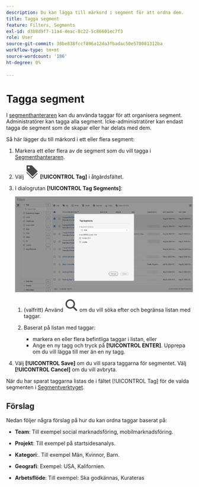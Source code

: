 ```yaml
---
description: Du kan lägga till märkord i segment för att ordna dem.
title: Tagga segment
feature: Filters, Segments
exl-id: d3b8d9f7-11a4-4eac-8c22-5c86601ec7f3
role: User
source-git-commit: 38be838fccf896a12da3fbadac50e578081312ba
workflow-type: tm+mt
source-wordcount: '186'
ht-degree: 0%

---
```


# Tagga segment

I [segmenthanteraren](seg-manage.md) kan du använda taggar för att organisera segment. Administratörer kan tagga alla segment. Icke-administratörer kan endast tagga de segment som de skapar eller har delats med dem.

Så här lägger du till märkord i ett eller flera segment:

1. Markera ett eller flera av de segment som du vill tagga i [Segmenthanteraren](seg-manage.md).
1. Välj ![Etiketter](/help/assets/icons/Labels.svg) **[!UICONTROL Tag]** i åtgärdsfältet.
1. I dialogrutan **[!UICONTROL Tag Segments]**:

   ![Dialogrutan Taggsegment](assets/tag-filter-dialog.png)

   1. (valfritt) Använd ![Sök](/help/assets/icons/Search.svg) om du vill söka efter och begränsa listan med taggar.

   2. Baserat på listan med taggar:

      * markera en eller flera befintliga taggar i listan, eller
      * Ange en ny tagg och tryck på **[!UICONTROL ENTER]**. Upprepa om du vill lägga till mer än en ny tagg.

1. Välj **[!UICONTROL Save]** om du vill spara taggarna för segmentet. Välj **[!UICONTROL Cancel]** om du vill avbryta.

När du har sparat taggarna listas de i fältet [!UICONTROL Tag] för de valda segmenten i [Segmentverktyget](seg-builder.md).


## Förslag

Nedan följer några förslag på hur du kan ordna taggar baserat på:

* **Team**: Till exempel social marknadsföring, mobilmarknadsföring.

* **Projekt**: Till exempel på startsidesanalys.

* **Kategori**:. Till exempel Män, Kvinnor, Barn.

* **Geografi**: Exempel: USA, Kalifornien.

* **Arbetsflöde**: Till exempel: Ska godkännas, Kurateras

